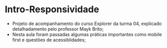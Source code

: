 # Intro-Responsividade

- Projeto de acompanhamento do curso Explorer da turma 04, explicado detalhadamento pelo professor Mayk Brito;
- Nesta aula foram passadas algumas práticas importantes como mobile first e questões de acessiblidades;
